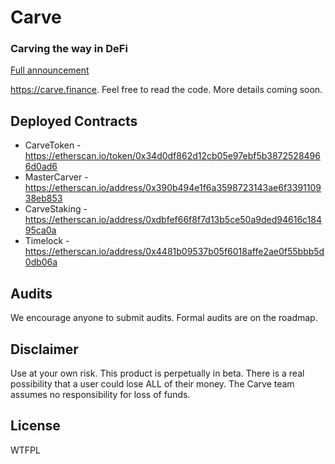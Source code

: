 # Carve
### Carving the way in DeFi

[Full announcement](https://medium.com/@carve.finance/26915a3219a5)

https://carve.finance. Feel free to read the code. More details coming soon.

## Deployed Contracts

- CarveToken - https://etherscan.io/token/0x34d0df862d12cb05e97ebf5b38725284966d0ad6
- MasterCarver - https://etherscan.io/address/0x390b494e1f6a3598723143ae6f339110938eb853
- CarveStaking - https://etherscan.io/address/0xdbfef66f8f7d13b5ce50a9ded94616c18495ca0a
- Timelock - https://etherscan.io/address/0x4481b09537b05f6018affe2ae0f55bbb5d0db06a

## Audits

We encourage anyone to submit audits. Formal audits are on the roadmap.

## Disclaimer

Use at your own risk. This product is perpetually in beta. There is a real possibility that a user could lose ALL of their money. The Carve team assumes no responsibility for loss of funds.

## License

WTFPL